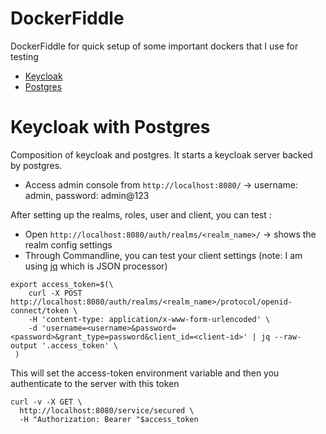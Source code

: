 # DockerFiddle

DockerFiddle for quick setup of some important dockers that I use for testing
- [Keycloak](https://hub.docker.com/r/jboss/keycloak/)
- [Postgres](https://hub.docker.com/_/postgres)

# Keycloak with Postgres
 Composition of keycloak and postgres. It starts a keycloak server backed by postgres.
  - Access admin console from `http://localhost:8080/` -> username: admin, password: admin@123
  
 After setting up the realms, roles, user and client, you can test :
- Open `http://localhost:8080/auth/realms/<realm_name>/` -> shows the realm config settings
- Through Commandline, you can test your client settings (note: I am using [jq](https://stedolan.github.io/jq/) which is JSON processor)
```
export access_token=$(\
    curl -X POST http://localhost:8080/auth/realms/<realm_name>/protocol/openid-connect/token \
    -H 'content-type: application/x-www-form-urlencoded' \
    -d 'username=<username>&password=<password>&grant_type=password&client_id=<client-id>' | jq --raw-output '.access_token' \
 )
```
This will set the access-token environment variable and then you authenticate to the server with this token

```
curl -v -X GET \
  http://localhost:8080/service/secured \
  -H "Authorization: Bearer "$access_token
```
 
